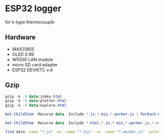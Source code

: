 # ESP32 logger
for k-type thermocouple

## Hardware
- MAX31855
- OLED 0.96
- W5500 LAN module
- micro SD card adapter
- ESP32 DEVKITC v.4

## Gzip
```powershell
gzip -k -9 data/index.html
gzip -k -9 data/plotter.html
gzip -k -9 data/explore.html

Get-ChildItem -Recurse data -Include *.js,*.mjs,*.worker.js | ForEach-Object {gzip -k -9 $_.FullName}
```

```powershell
Get-ChildItem -Recurse data -Include *.html,*.js,*.mjs,*.worker.js,*.css,*.json | ForEach-Object { gzip -kf -9 $_.FullName }
```

```bash
find data -name "*.js" -or -name "*.mjs" -or -name "*.worker.js" -print0 | xargs -0 -I{} gzip -k -9 {}
```